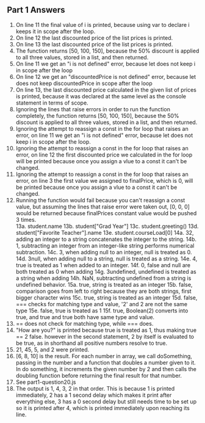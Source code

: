 ## Part 1 Answers
1. On line 11 the final value of i is printed, because using var to declare i keeps it in scope after the loop.
2. On line 12 the last discounted price of the list prices is printed.
3. On line 13 the last discounted price of the list prices is printed.
4. The function returns [50, 100, 150], because the 50% discount is applied to all three values, stored in a list, and then returned.
5. On line 11 we get an "i is not defined" error, because let does not keep i in scope after the loop
6. On line 12 we get an "discountedPrice is not defined" error, because let does not keep discountedPrice in scope after the loop
7. On line 13, the last discounted price calculated in the given list of prices is printed, because it was declared at the same level as the console statement in terms of scope.
8. Ignoring the lines that raise errors in order to run the function completely, the function returns [50, 100, 150], because the 50% discount is applied to all three values, stored in a list, and then returned.
9. Ignoring the attempt to reassign a const in the for loop that raises an error, on line 11 we get an "i is not defined" error, because let does not keep i in scope after the loop.
10. Ignoring the attempt to reassign a const in the for loop that raises an error, on line 12 the first discounted price we calculated in the for loop will be printed because once you assign a vlue to a const it can't be changed.
11. Ignoring the attempt to reassign a const in the for loop that raises an error, on line 3 the first value we assigned to finalPrice, which is 0, will be printed because once you assign a vlue to a const it can't be changed.
12. Running the function would fail because you can't reassign a const value, but assuming the lines that raise error were taken out, [0, 0, 0] would be returned because finalPrices constant value would be pushed 3 times.\
13a. student.name
13b. student["Grad Year"]
13c. student.greeting()
13d. student["Favorite Teacher"].name
13e. student.courseLoad[0]
14a. 32, adding an integer to a string concatenates the integer to the string.
14b. 1, subtracting an integer from an integer-like string performs numerical subtraction.
14c. 3, when adding null to an integer, null is treated as 0.
14d. 3null, when adding null to a string, null is treated as a string.
14e. 4, true is treated as 1 when added to an integer.
14f. 0, false and null are both treated as 0 when adding
14g. 3undefined, undefined is treated as a string when adding
14h. NaN, subtracting undefined from a string is undefined behavior.
15a. true, string is treated as an integer
15b. false, comparison goes from left to right because they are both strings, first bigger character wins
15c. true, string is treated as an integer
15d. false, === checks for matching type and value, '2' and 2 are not the same type 
15e. false, true is treated as 1
15f. true, Boolean(2) converts into true, and true and true both have same type and value.
16. == does not check for matching type, while === does.
17. "How are you?" is printed because true is treated as 1, thus making true == 2 false. however in the second statement, 2 by itself is evaluated to be true, as in shorthand all positive numbers resolve to true.
18. 21, 45, 5, and 2 were printed.
19. [6, 8, 10] is the result. For each number in array, we call doSomething, passing in the number and a function that doubles a number given to it. In do something, it increments the given number by 2 and then calls the doubling function before returning the final result for that number.
20. See part1-question20.js
21. The output is 1, 4, 3, 2 in that order. This is because 1 is printed immediately, 2 has a 1 second delay which makes it print after everything else, 3 has a 0 second delay but still needs time to be set up so it is printed after 4, which is printed immediately upon reaching its line.